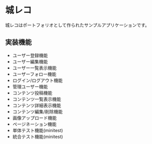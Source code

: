 # 城レコ

城レコはポートフォリオとして作られたサンプルアプリケーションです。

## 実装機能
* ユーザー登録機能
* ユーザー編集機能
* ユーザー一覧表示機能
* ユーザーフォロー機能
* ログイン/ログアウト機能
* 管理ユーザー機能
* コンテンツ投稿機能
* コンテンツ一覧表示機能
* コンテンツ詳細表示機能
* コンテンツ編集/削除機能
* 画像アップロード機能
* ページネーション機能
* 単体テスト機能(minitest)
* 統合テスト機能(minitest)

